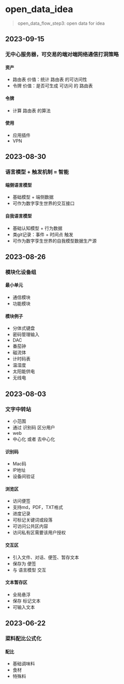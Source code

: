 # open_data_idea
> open_data_flow_step3: open data for idea


## 2023-09-15
### 无中心服务器，可交易的端对端网络通信打洞策略
#### 资产
- 路由表 价值：统计 路由表 的可访问性
- 令牌 价值：是否可生成 可访问 的 路由表
#### 令牌
- 计算 路由表 的算法
#### 使用
- 应用插件
- VPN

## 2023-08-30
### 语言模型 + 触发机制 = 智能
#### 端侧语言模型
- 基础模型 + 端侧数据
- 可作为数字孪生世界的交互接口
#### 自我语言模型
- 基础认知模型 + 行为数据
- 类git记录：事件 + 时间点 触发
- 可作为数字孪生世界的自我模型数据生产源

## 2023-08-26
### 模块化设备组
#### 最小单元
- 通信模块
- 功能模块
#### 模块例子
- 分体式键盘
- 密码管理输入
- DAC
- 番茄钟
- 磁流体
- 计时码表
- 温湿度
- 太阳能供电
- 无线电

## 2023-08-03
### 文字中转站
- 小范围
- 通过 识别码 区分用户
- web
- 中心化 或者 去中心化
#### 识别码
- Mac码
- IP地址
- 设备间验证
#### 浏览区
- 访问便签
- 支持md，PDF，TXT格式
- 进度记录
- 可标记关键词或段落
- 可访问公共区内容
- 访问私有区需要该用户授权
#### 交互区
- 引入文件、对话、便签、暂存文本
- 保存为 便签
- 与 语言模型 交互
#### 文本暂存区
- 全局悬浮
- 保存 标记文本
- 可输入文本

## 2023-06-22
### 菜料配比公式化
#### 配比
- 基础调味料
- 食材
- 特殊料